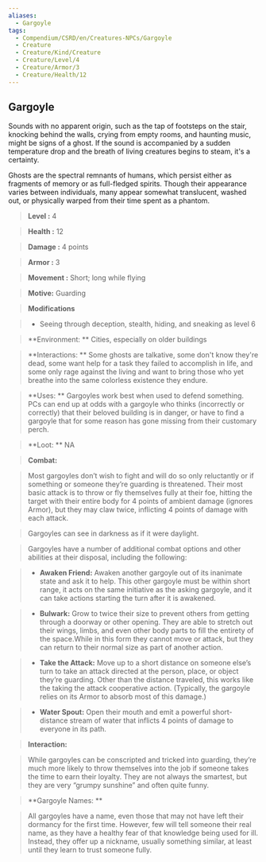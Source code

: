 ```yaml
---
aliases:
  - Gargoyle
tags:
  - Compendium/CSRD/en/Creatures-NPCs/Gargoyle
  - Creature
  - Creature/Kind/Creature
  - Creature/Level/4
  - Creature/Armor/3
  - Creature/Health/12
---
```

  
    
## Gargoyle    
Sounds with no apparent origin, such as the tap of footsteps on the stair, knocking behind the walls, crying from empty rooms, and haunting music, might be signs of a ghost. If the sound is accompanied by a sudden temperature drop and the breath of living creatures begins to steam, it's a certainty.  
Ghosts are the spectral remnants of humans, which persist either as fragments of memory or as full-fledged spirits. Though their appearance varies between individuals, many appear somewhat translucent, washed out, or physically warped from their time spent as a phantom.    
  
    
> **Level :** 4    
> **Health :** 12    
> **Damage :** 4 points    
> **Armor :** 3   
> **Movement :** Short; long while flying   
> **Motive:** Guarding   
  
> **Modifications**    
>- Seeing through deception, stealth, hiding, and sneaking as level 6   
    
> **Environment: ** Cities, especially on older buildings   
  
> **Interactions: ** Some ghosts are talkative, some don't know they're dead, some want help for a task they failed to accomplish in life, and some only rage against the living and want to bring those who yet breathe into the same colorless existence they endure.    
> **Uses: ** Gargoyles work best when used to defend something. PCs can end up at odds with a gargoyle who thinks (incorrectly or correctly) that their beloved building is in danger, or have to find a gargoyle that for some reason has gone missing from their customary perch.  
> **Loot: ** NA  
  
> **Combat:**   
>Most gargoyles don’t wish to fight and will do so only reluctantly or if something or someone they’re guarding is threatened. Their most basic attack is to throw or fly themselves fully at their foe, hitting the target with their entire body for 4 points of ambient damage (ignores Armor), but they may claw twice, inflicting 4 points of damage with each attack.   
>  
>Gargoyles can see in darkness as if it were daylight.   
>Gargoyles have a number of additional combat options and other abilities at their disposal, including the following:   
> - **Awaken Friend:** Awaken another gargoyle out of its inanimate state and ask it to help. This other gargoyle must be within short range, it acts on the same initiative as the asking gargoyle, and it can take actions starting the turn after it is awakened.   
> - **Bulwark:** Grow to twice their size to prevent others from getting through a doorway or other opening. They are able to stretch out their wings, limbs, and even other body parts to fill the entirety of the space.While in this form they cannot move or attack, but they can return to their normal size as part of another action.   
> - **Take the Attack:** Move up to a short distance on someone else’s turn to take an attack directed at the person, place, or object they’re guarding. Other than the distance traveled, this works like the taking the attack cooperative action. (Typically, the gargoyle relies on its Armor to absorb most of this damage.)   
> - **Water Spout:** Open their mouth and emit a powerful short-distance stream of water that inflicts 4 points of damage to everyone in its path.   
  
> **Interaction:**   
> While gargoyles can be conscripted and tricked into guarding, they’re much more likely to throw themselves into the job if someone takes the time to earn their loyalty. They are not always the smartest, but they are very “grumpy sunshine” and often quite funny.   
  
> **Gargoyle Names: **   
> All gargoyles have a name, even those that may not have left their dormancy for the first time. However, few will tell someone their real name, as they have a healthy fear of that knowledge being used for ill. Instead, they offer up a nickname, usually something similar, at least until they learn to trust someone fully.  
  
